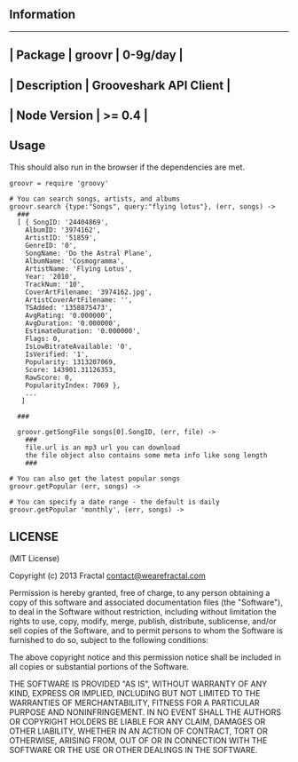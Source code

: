 ## Information

-----------------------------------------
| Package      | groovr | 0-9g/day      |
-----------------------------------------
| Description  | Grooveshark API Client |
-----------------------------------------
| Node Version | >= 0.4                 |
-----------------------------------------

## Usage

This should also run in the browser if the dependencies are met.

```
groovr = require 'groovy'

# You can search songs, artists, and albums
groovr.search {type:"Songs", query:"flying lotus"}, (err, songs) ->
  ###
  [ { SongID: '24404869',
    AlbumID: '3974162',
    ArtistID: '51859',
    GenreID: '0',
    SongName: 'Do the Astral Plane',
    AlbumName: 'Cosmogramma',
    ArtistName: 'Flying Lotus',
    Year: '2010',
    TrackNum: '10',
    CoverArtFilename: '3974162.jpg',
    ArtistCoverArtFilename: '',
    TSAdded: '1358875473',
    AvgRating: '0.000000',
    AvgDuration: '0.000000',
    EstimateDuration: '0.000000',
    Flags: 0,
    IsLowBitrateAvailable: '0',
    IsVerified: '1',
    Popularity: 1313207069,
    Score: 143901.31126353,
    RawScore: 0,
    PopularityIndex: 7069 },
    ...
   ]

  ###

  groovr.getSongFile songs[0].SongID, (err, file) ->
    ###
    file.url is an mp3 url you can download
    the file object also contains some meta info like song length
    ###

# You can also get the latest popular songs
groovr.getPopular (err, songs) ->

# You can specify a date range - the default is daily
groovr.getPopular 'monthly', (err, songs) ->
```

## LICENSE

(MIT License)

Copyright (c) 2013 Fractal contact@wearefractal.com

Permission is hereby granted, free of charge, to any person obtaining a copy of this software and associated documentation files (the "Software"), to deal in the Software without restriction, including without limitation the rights to use, copy, modify, merge, publish, distribute, sublicense, and/or sell copies of the Software, and to permit persons to whom the Software is furnished to do so, subject to the following conditions:

The above copyright notice and this permission notice shall be included in all copies or substantial portions of the Software.

THE SOFTWARE IS PROVIDED "AS IS", WITHOUT WARRANTY OF ANY KIND, EXPRESS OR IMPLIED, INCLUDING BUT NOT LIMITED TO THE WARRANTIES OF MERCHANTABILITY, FITNESS FOR A PARTICULAR PURPOSE AND NONINFRINGEMENT. IN NO EVENT SHALL THE AUTHORS OR COPYRIGHT HOLDERS BE LIABLE FOR ANY CLAIM, DAMAGES OR OTHER LIABILITY, WHETHER IN AN ACTION OF CONTRACT, TORT OR OTHERWISE, ARISING FROM, OUT OF OR IN CONNECTION WITH THE SOFTWARE OR THE USE OR OTHER DEALINGS IN THE SOFTWARE.